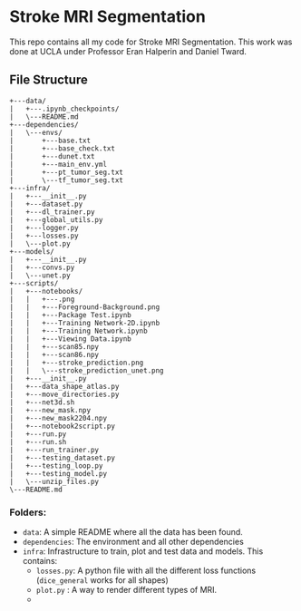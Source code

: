 # Stroke MRI Segmentation 

This repo contains all my code for Stroke MRI Segmentation. This work was done at UCLA under Professor Eran Halperin and Daniel Tward. 

## File Structure 

```
+---data/
|   +---.ipynb_checkpoints/
|   \---README.md
+---dependencies/
|   \---envs/
|       +---base.txt
|       +---base_check.txt
|       +---dunet.txt
|       +---main_env.yml
|       +---pt_tumor_seg.txt
|       \---tf_tumor_seg.txt
+---infra/
|   +---__init__.py
|   +---dataset.py
|   +---dl_trainer.py
|   +---global_utils.py
|   +---logger.py
|   +---losses.py
|   \---plot.py
+---models/
|   +---__init__.py
|   +---convs.py
|   \---unet.py
+---scripts/
|   +---notebooks/
|   |   +---.png
|   |   +---Foreground-Background.png
|   |   +---Package Test.ipynb
|   |   +---Training Network-2D.ipynb
|   |   +---Training Network.ipynb
|   |   +---Viewing Data.ipynb
|   |   +---scan85.npy
|   |   +---scan86.npy
|   |   +---stroke_prediction.png
|   |   \---stroke_prediction_unet.png
|   +---__init__.py
|   +---data_shape_atlas.py
|   +---move_directories.py
|   +---net3d.sh
|   +---new_mask.npy
|   +---new_mask2204.npy
|   +---notebook2script.py
|   +---run.py
|   +---run.sh
|   +---run_trainer.py
|   +---testing_dataset.py
|   +---testing_loop.py
|   +---testing_model.py
|   \---unzip_files.py
\---README.md
```
### Folders:
- `data`: A simple README where all the data has been found. 
- `dependencies`: The environment and all other dependencies 
- `infra`: Infrastructure to train, plot and test data and models. This contains: 
   - `losses.py`: A python file with all the different loss functions (`dice_general` works for all shapes)
   - `plot.py` : A way to render different types of MRI. 
   - 